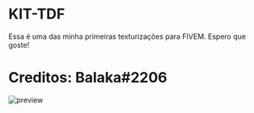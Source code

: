 # KIT-TDF
Essa é uma das minha primeiras texturizações para FIVEM. Espero que goste!

# Creditos: Balaka#2206


![preview](https://media.discordapp.net/attachments/799515684278632468/808653051941486592/unknown.png)
